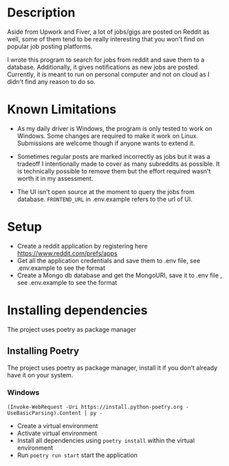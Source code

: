 # Description

Aside from Upwork and Fiver, a lot of jobs/gigs are posted on Reddit as well, some of them tend to be really interesting that you won't find on popular job posting platforms.

I wrote this program to search for jobs from reddit and save them to a database. Additionally, it gives notifications as new jobs are posted. Currently, it is meant to run on personal computer and not on cloud as I didn't find any reason to do so.

# Known Limitations

- As my daily driver is Windows, the program is only tested to work on Windows. Some changes are required to make it work on Linux. Submissions are welcome though if anyone wants to extend it.

- Sometimes regular posts are marked incorrectly as jobs but it was a tradeoff I intentionally made to cover as many subreddits as possible. It is technically possible to remove them but the effort required wasn't worth it in my assessment.

- The UI isn't open source at the moment to query the jobs from database. `FRONTEND_URL` in .env.example refers to the url of UI.

# Setup

- Create a reddit application by registering here https://www.reddit.com/prefs/apps
- Get all the application credentials and save them to .env file, see .env.example to see the format
- Create a Mongo db database and get the MongoURI, save it to .env file , see .env.example to see the format

# Installing dependencies

The project uses poetry as package manager

## Installing Poetry

The project uses poetry as package manager, install it if you don't already have it on your system.

### Windows

```
(Invoke-WebRequest -Uri https://install.python-poetry.org -UseBasicParsing).Content | py -
```

- Create a virtual environment
- Activate virtual environment
- Install all dependencies using `poetry install` within the virtual environment
- Run `poetry run start` start the application
